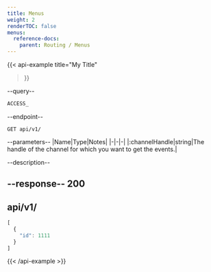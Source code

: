```yaml
---
title: Menus
weight: 2
renderTOC: false
menus:
  reference-docs:
    parent: Routing / Menus
---
```


{{< api-example
  title="My Title"
>}}

--query--

```bash
ACCESS_
```

--endpoint--
```
GET api/v1/
```

--parameters--
|Name|Type|Notes|
|-|-|-|
|:channelHandle|string|The handle of the channel for which you want to get the events.|

--description--

--response--
200
---
api/v1/
---
```js
[
  {
    "id": 1111
  }
]
```

{{< /api-example >}}